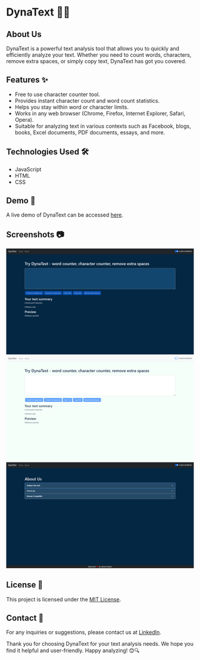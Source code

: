 # DynaText 📝🔢

## About Us

DynaText is a powerful text analysis tool that allows you to quickly and efficiently analyze your text. Whether you need to count words, characters, remove extra spaces, or simply copy text, DynaText has got you covered.

## Features ✨

- Free to use character counter tool.
- Provides instant character count and word count statistics.
- Helps you stay within word or character limits.
- Works in any web browser (Chrome, Firefox, Internet Explorer, Safari, Opera).
- Suitable for analyzing text in various contexts such as Facebook, blogs, books, Excel documents, PDF documents, essays, and more.

## Technologies Used 🛠️

- JavaScript
- HTML
- CSS

## Demo 🚀

A live demo of DynaText can be accessed [here](https://dynatext-utkarssh11.vercel.app/).

## Screenshots 📷

![Screenshot 1](https://github.com/Utkarssh11/dynatext/blob/97c9a19ba471b74e6747f4954e24166e7797be64/1.png?raw=true)
![Screenshot 2](https://github.com/Utkarssh11/dynatext/blob/97c9a19ba471b74e6747f4954e24166e7797be64/3.png?raw=true)
![Screenshot 3](https://github.com/Utkarssh11/dynatext/blob/97c9a19ba471b74e6747f4954e24166e7797be64/2.png?raw=true)

## License 📄

This project is licensed under the [MIT License](LICENSE).

## Contact 📧

For any inquiries or suggestions, please contact us at [LinkedIn](https://www.linkedin.com/in/utkarsh-patidar-800081221/).

Thank you for choosing DynaText for your text analysis needs. We hope you find it helpful and user-friendly. Happy analyzing! 😊🔍
